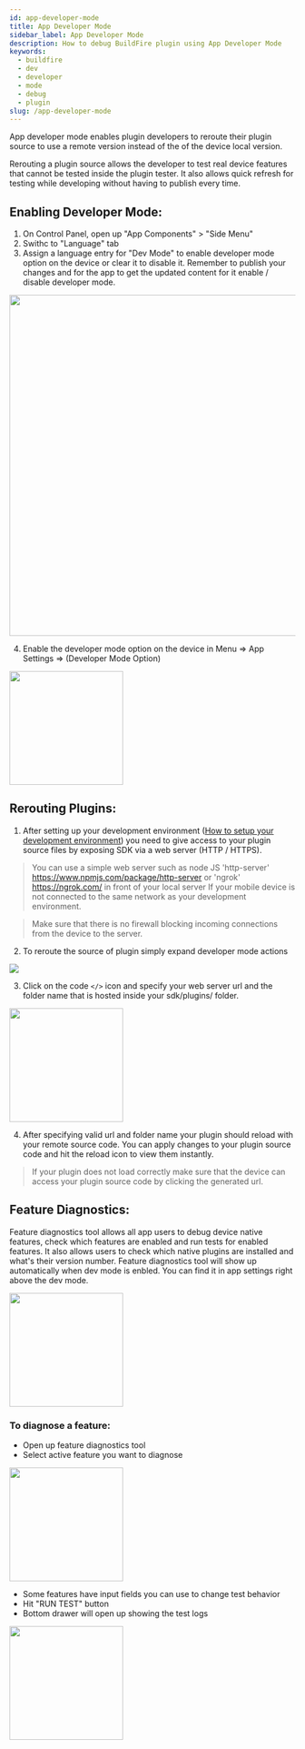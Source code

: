 ```yaml
---
id: app-developer-mode
title: App Developer Mode
sidebar_label: App Developer Mode
description: How to debug BuildFire plugin using App Developer Mode
keywords:
  - buildfire
  - dev
  - developer
  - mode
  - debug
  - plugin
slug: /app-developer-mode
---
```


App developer mode enables plugin developers to reroute their plugin source to use a remote version instead of the of the device local version.

Rerouting a plugin source allows the developer to test real device features that cannot be tested inside the plugin tester. It also allows quick refresh for testing while developing without having to publish every time.

## Enabling Developer Mode:
1. On Control Panel, open up "App Components" > "Side Menu"
2. Swithc to "Language" tab
3. Assign a language entry for "Dev Mode" to enable developer mode option on the device or clear it to disable it. Remember to publish your changes and for the app to get the updated content for it enable / disable developer mode.

<img src="https://s3-us-west-2.amazonaws.com/imageserver.prod/32f6b63d-50d1-11e9-8fc5-06e43182e96c/devmodecp.png" width="600" />

4. Enable the developer mode option on the device in Menu => App Settings => (Developer Mode Option) 

<img src="https://s3-us-west-2.amazonaws.com/imageserver.prod/32f6b63d-50d1-11e9-8fc5-06e43182e96c/8b6ea900-8dbe-11eb-b4f0-4969a79b669b.png" width="200" />

## Rerouting Plugins:

1. After setting up your development environment ([How to setup your development environment](/docs/How-to-setup-your-development-environment)) you need to give access to your plugin source files by exposing SDK via a web server (HTTP / HTTPS).

> You can use a simple web server such as node JS 'http-server' https://www.npmjs.com/package/http-server or 'ngrok' https://ngrok.com/ in front of your local server If your mobile device is not connected to the same network as your development environment.

> Make sure that there is no firewall blocking incoming connections from the device to the server.

2. To reroute the source of plugin simply expand developer mode actions

![](https://s3-us-west-2.amazonaws.com/pluginserver.prod/docResources/devMode/devMode-Marker.png?c)

3. Click on the code `</>` icon and specify your web server url and the folder name that is hosted inside your sdk/plugins/ folder.

<img src="https://s3-us-west-2.amazonaws.com/imageserver.prod/32f6b63d-50d1-11e9-8fc5-06e43182e96c/screenshot_2021-03-26-00-07-19-326_com.l32f6b63d50d1.www.jpg" width="200" />


4. After specifying valid url and folder name your plugin should reload with your remote source code. You can apply changes to your plugin source code and hit the reload icon to view them instantly.

> If your plugin does not load correctly make sure that the device can access your plugin source code by clicking the generated url.

## Feature Diagnostics:

Feature diagnostics tool allows all app users to debug device native features, check which features are enabled and run tests for enabled features. It also allows users to check which native plugins are installed and what's their version number. 
Feature diagnostics tool will show up automatically when dev mode is enbled. You can find it in app settings right above the dev mode.

<img src="https://s3-us-west-2.amazonaws.com/imageserver.prod/32f6b63d-50d1-11e9-8fc5-06e43182e96c/8b62e930-8dbe-11eb-bd90-1b9a806a7bfa.png" width="200" />

### To diagnose a feature:
- Open up feature diagnostics tool
- Select active feature you want to diagnose

<img src="https://s3-us-west-2.amazonaws.com/imageserver.prod/32f6b63d-50d1-11e9-8fc5-06e43182e96c/89eb7650-8dbc-11eb-b4f0-4969a79b669b.jpg" width="200" />

- Some features have input fields you can use to change test behavior
- Hit "RUN TEST" button
- Bottom drawer will open up showing the test logs

<img src="https://s3-us-west-2.amazonaws.com/imageserver.prod/32f6b63d-50d1-11e9-8fc5-06e43182e96c/89e73090-8dbc-11eb-b633-055cb3039509.jpg" width="200" />
